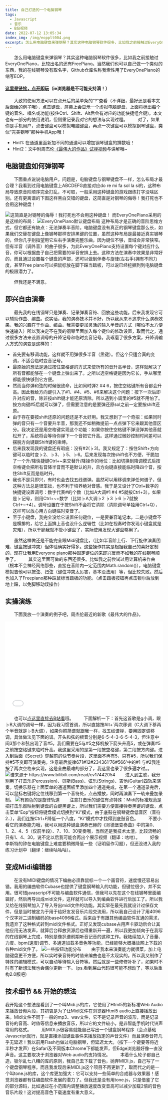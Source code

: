 ```yaml
---
title: 自己打造的一个电脑钢琴
tags:
  - Javascript
  - 音乐
  - B站视频
date: 2022-07-12 13:05:34
index_img: /img/eopplt004.png
excerpt: 怎么用电脑键盘来弹钢琴？其实这种电脑钢琴软件很多，比如我之前接触过EveryOnePiano，比较出名的还有FreePiano。当然我们也可以自己做一个类似的东西，我用我自己做的在线钢琴录制了一个演奏视频。
---
```


　　怎么用电脑键盘来弹钢琴？其实这种电脑钢琴软件很多，比如我之前接触过EveryOnePiano，比较出名的还有FreePiano。当然我们也可以自己做一个类似的东西，我的在线钢琴没有取名字，Github仓库名称我索性用了EveryOnePiano的缩写EOP。
#### [这里是链接，点开即玩](/Eop/)（ie浏览器是不可能支持滴！）
　　大致的使用方法可以在点开后的菜单条的“?”查看（不详细，最好还是看本文后面给的例子哦），点击键盘，屏幕上会显示一个虚拟电脑键盘，上面将标出每个键的音名、唱名或功能(按住Ctrl、Shift、Alt后会有对应的功能快捷组合键)。本文也有一部分的使用说明，但侧重记录我对它的想法与实现过程。
　　对了，如果你是手机用户，点击键盘可以模拟电脑键盘，再点一次键盘可以模拟钢琴键盘，类似“完美钢琴”那种手机App哦！
- Hint1: 在通道里面新加不同的通道可以增加钢琴键盘的排数哦！
- Hint2：文中附周杰伦[《最伟大的作品》试弹视频](https://www.bilibili.com/video/BV1qa411n7yU/)与讲解哦~

## 电脑键盘如何弹钢琴
<!--more-->　　下面重点说说电脑用户。问题是，电脑键盘与钢琴键盘不一样，怎么布局才最合理？我看到过用电脑键盘上ABCDEFG直接对应do re mi fa sol la si的，这种布局导致原音阶顺序完全打乱，不可取，一般采用这种键盘的游戏跟练打字没啥区别。还有更离谱的下图这样黑白交错的键盘，这简直是对钢琴的侮辱！我打死也不会用这种键盘！
![这简直是对钢琴的侮辱！我打死也不会用这种键盘！](/img/eopplt001.jpg)
而EveryOnePiano采用的是这样的布局：
![EveryOnePiano默认键盘布局](/img/eopplt001.png)
这种布局才是正确的音阶思维方式，但它都还有缺点：无法弹奏半音阶。电脑键盘没有真正的钢琴键盘那么长，如果我们交替在键盘上像钢琴那样安排黑键的位置，虽然这种布局是最接近真实钢琴的，但你几乎别指望用它左右手演奏完整乐曲，因为键位不够，音域会非常狭窄。但有半音（调外音）的曲子很多，为此EveryOnePiano支持设置每个键对应什么音，你可以根据曲子自己把需要的半音安排上去。这种方法在演奏中效果是非常好的，而且通过设置每个键盘的声部，还可以做到伴奏与旋律(左右手)拥有不同力度，甚至Free piano可以把鼠标放在脚下踩当踏板，可以说已经挖掘到到电脑键盘的极限潜力了。

　　但我还是不满意。
## 即兴自由演奏
　　最先我的在线钢琴只是弹奏、记录弹奏音符、回放这些功能。后来我发现它可以辅助作曲、编曲。说实话，我的演奏技术并不好，所以我从来不追求什么演奏效果，我的兴趣在于作曲、编曲。我需要更加灵活的输入半音的方式（哪怕不太方便快速输入）所以我决定不在我的钢琴里面加入每个键位的修改设置，取而代之，通过很多方法来设置调号的升降记号和临时变音记号。我琢磨了很多方案，升降调输入方式的演变是这样的：
- 首先要有移调功能，这样就不用弹很多半音（黑键）。但这个只适合真的变调，不适合临时变音记号。
- 最原始的想法是通过按住空格键的方式来使所有的音升高半音，这样就解决了所有音都能够在一个键盘上弹出来了。之所以选空格键是因为它长，手从哪里都能很快够到它方便。
- 然而当你弹和弦的时候很致命，比如同时弹2 #4 6，按住空格键所有音都会升高。因此我给方向键引入了#1、#4、#5、#6来解决这个问题：按下一次后即升对应的音，除非按shift键才能还原清除。所以遇到小调里的#5就不用怕了。按方向键#5后就可以弹了，但需要注意的是要弹还原sol之前一定要按shift还原。
- 由于存在要按shift还原的问题还是不太好用。我又想到了一个奇招：如果同时弹的音只有一个音要升半音，那我还不如稍微提前一点点弹下它来跟其他音区分。我决定还是用空格键实现这个功能：如果你按住空格键不弹没弹其他音就松开了，系统将会等待你弹下一个音把它升高。这样通过微妙控制时间差可以摆脱方向键跟Shift键的束缚。
- 后来我发现我的键盘还有瑕疵：没有#2(♭3)。我又规定了：按住Shift+方向键可以临时变♭2、♭3、♭5、♭6。后来发现每次按shift也不方便，干脆加了一个升/降快捷键Ctrl+~来交替升/降操作的地位：比如切换到降调模式后按空格键会把所有音降半音而不是默认的升，且方向键直接能临时降四个音，按住Shift反而是临时升。
- 我也不是只即兴，有时也会去找五线谱弹。虽然可以用移调来弹任何谱子，但这种方法总是很笨拙，也不利于培养绝对音感。我于是又设计了Ctrl+数字的快捷键设置调号：数字代表#的个数（比如A大调#1 #4 #5就按Ctrl+3）。如果是♭记号，则用Ctrl+\~+数字（比如♭A大调♭2 ♭3 ♭6 ♭7就按Ctrl+\~+4）。调号设置在于按Shift不会将它清除（清除调号单独用Ctrl+Q），这样可以放心用方向键临时变音了。
- 至于小键盘，我完全没给它设置任何键位，一是要兼容笔记本，二是小键盘不是横排的，给它上面排上音也没什么逻辑性（比如在视奏时你发现小键盘就是灾难），所以干脆我就不管小键盘了，实际使用发现大键盘够用了。

　　虽然这样做还是不能完全跟Midi键盘比，（比如半音阶上行、下行旋律演奏困难、键盘按键冲突）但体验确实好得多。这些操作其实是根据我自己的喜好定制的，现在让我用Everyone piano那种固定键位的来即兴反而不如我的在线钢琴顺手了。
　　其实这里面可做的东西还很多。比如我之前尝试过用计算机来作曲（根本不会神经网络那些，直接在音阶内一定范围内Math.random()），电脑键盘模拟吉他可以按弦、扫弦（键位冲突太厉害，基本没法用）等，但比较失败。然后也加入了Freepiano那种踩鼠标当踏板的功能。（点击踏板按钮再点击锁尔后放到地上踩，以免脚移动误操作）
## 实操演练
　　下面我放一个演奏的例子吧，周杰伦最近的新歌《最伟大的作品》。
<div style=" position: relative;  margin-bottom: 1em;  padding-bottom: 56.25%;  height: 0; overflow: hidden;  max-width: 100%;"><iframe style="position: absolute;top: 0;left: 0;width: 100%;height: 100%;" src="//player.bilibili.com/player.html?aid=215822550&bvid=BV1qa411n7yU&cid=770480308&page=1" scrolling="no" border="0" frameborder="no" framespacing="0" allowfullscreen="true"> </iframe></div>

　　也可以[点这里直接去B站看](https://www.bilibili.com/video/BV1qa411n7yU/)哦。
　　下面解析一下：首先这首歌是g小调，跟♭B大调的调号一样，因为我习惯首调，所以直接按Alt+`两次移调（C大调下移两个半音就是♭B大调），如果你照简谱就跟我一样，找五线谱弹，要用固定调移调，具体做法见下面的谱。开头和弦的根音分别是6-5-4-3-6-5-4-3，但注意中间3那个和弦出现了音#5，我们需要在5与#5之择机按下箭头升高5，或在弹奏#5之前按空格键来临时升高。我这里采用的是第一段按空格键，第二段按方向键。进入到后面《Secret》穿越前的快节奏片段，这里面不再有5，只有#5，所以我们保持#5不变即可演奏完。注意最后旋律671#12#234361'76#566'中的#1 与#2我连按了两次空格来实现，这是全曲最难的部分了，我这里也录了很多遍才过。。
![谱来源于 https://www.bilibili.com/read/cv17442054 ](/img/eopplt003.png)
　　进入到主歌，我分别用了打击乐(Percussion)、贝斯(Bass)、弦乐(Strings)、吉他(Guitar)四轨来演奏。切换乐器在上面菜单的通道面板里添加四个通道完成，在第一个通道录完后，可以鼠标右键将定位线移到第一个音符处，点击播放，同时再演奏下一轨来叠加录制。
![有颜色的是旋律轨道](/img/eopplt004.png)
　　注意打击乐的键位有点特殊：Midi的标准规范是把打击乐器映射到键盘的白键黑键上，所以我们需要方便直接弹奏黑键的键盘，点击菜单“Eop”按钮将键盘模式切换到“Ki”模式，由于底鼓在钢琴键盘低音区（音符2..），我们连按Ctrl+F降低一个八度，“Ki”模式中才找得到底鼓音色。
　　不要小看它的演奏能力哦，我可以用这种键盘演奏巴赫的《哥德堡变奏曲》中的第0、1、2、4、5（仅前半段）、7、10、30变奏哦，当然还是我技术太渣，比较流畅的只有1、4、30，说不定以后我可能会再出个展示视频（翻译：咕咕）。
　　好像李斯特的钟在电脑键盘上难度要稍微降低一些（证明留作习题），但还没进入我的练习计划中（翻译：继续咕咕咕）。

## 变成Midi编辑器
　　在没有MIDI键盘的情况下编曲必须靠鼠标一个一个画音符，速度慢还容易出错。我用的编曲软件Cubase也提供了键盘钢琴输入的功能，但键位很少，并不实用。很可惜javascript不可能与编曲软件通信，但我可以先在这个在线钢琴里面编辑好，然后再导出成midi文件，这样就可以导入到编曲软件进行后加工了。所以我又给在线钢琴加入了导入导出midi文件的功能。其实早在最先我就设计过保存文件，但是当时被定为于用于给好友发音乐片段交流用，所以我自己设计了用4096个汉字对二进制编码的base4096格式。后来由于有跟其他编曲软件互通的需求，我遗弃了这种格式转到midi文件格式。正好又发现cubase占用声卡驱动后会让其他应用无法发声，就算后台释放资源后也得重新开一遍，所以我更加倾向于在我写的在线钢琴上完成，特别是像扒谱前期听音记音的这种工作。我陆续加入了音量、力度、bpm(速度)调节、多通道加载多音色等功能，已经能够大概播放网上下载的各种midi文件了。
![一些按钮功能分布](/img/eopplt002.png)
　　由于我本来演奏能力就很菜，加上电脑键盘更不方便，所以实时录音符的时值来编曲也是不太现实的。所以我又制作了特殊的编辑模式，可以自动等待输入音符等。然后就是一些修修补补了，如果时不时有了新想法我也会偶尔更新一下。（ps.看到屎山代码很可能不想动了，等以后重构2.0版吧）


## 技术细节 && 开始的想法
我开始这个想法是看到了一个叫Midi.js的库，它使用了Html5的新标准Web Audio来播放音频片段，其初衷是为了让Midi文件在浏览器Html5 audio上直接播放出来。Midi文件不同于一般的mp3、wav文件，它不是记录声音的波形，而是记录音符的音高、时值等信息来播放音乐，所以它的文件较小，是非智能手机时代铃声常用的格式。
　　用MIDI.js很容易就能自己写出一个键盘钢琴程序（会点基础Javascript就行，就是直接添加键盘事件来播放指定的声音文件）而且演奏音符几乎无延迟！我以前用Flash也做过电脑钢琴，但延迟太大。（按下一个键要等将近半秒才发声）在Safari及不同版本Chrome下都能发声，但Edge浏览器好像一直没声音。这主要取决于浏览器对Web audio的支持情况。
　　本着什么轮子都自己造，锁尔乱七八糟的库的原则，我自己去下载了音色，抛弃MIDI.js，自己写了一个键盘钢琴程序。而且我发现后来MIDI.js这个项目不再更新了，取而代之的是一个叫tone.js的库，这个库更加强大：它可以支持一些简单的合成器与效果器！感觉浏览器都有往编曲软件发展的潜力了。但我还是没有用tone.js，只是借鉴了它的部分源码，比如通过在小范围内调整播放速度改变音高可以减少加载2倍的音色音乐片段！这对提高音色下载速度有重大意义。